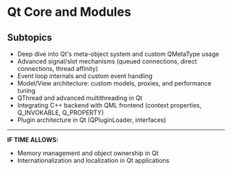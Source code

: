 # Qt Core and Modules

## Subtopics
- Deep dive into Qt's meta-object system and custom QMetaType usage
- Advanced signal/slot mechanisms (queued connections, direct connections, thread affinity)
- Event loop internals and custom event handling
- Model/View architecture: custom models, proxies, and performance tuning
- QThread and advanced multithreading in Qt
- Integrating C++ backend with QML frontend (context properties, Q_INVOKABLE, Q_PROPERTY)
- Plugin architecture in Qt (QPluginLoader, interfaces)

---
**IF TIME ALLOWS:**  
- Memory management and object ownership in Qt
- Internationalization and localization in Qt applications 